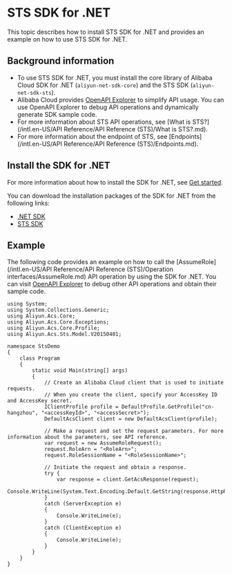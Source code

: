 # STS SDK for .NET

This topic describes how to install STS SDK for .NET and provides an example on how to use STS SDK for .NET.

## Background information

-   To use STS SDK for .NET, you must install the core library of Alibaba Cloud SDK for .NET \(`aliyun-net-sdk-core`\) and the STS SDK \(`aliyun-net-sdk-sts`\).
-   Alibaba Cloud provides [OpenAPI Explorer](https://api.aliyun.com/) to simplify API usage. You can use OpenAPI Explorer to debug API operations and dynamically generate SDK sample code.
-   For more information about STS API operations, see [What is STS?](/intl.en-US/API Reference/API Reference (STS)/What is STS?.md).
-   For more information about the endpoint of STS, see [Endpoints](/intl.en-US/API Reference/API Reference (STS)/Endpoints.md).

## Install the SDK for .NET

For more information about how to install the SDK for .NET, see [Get started]().

You can download the installation packages of the SDK for .NET from the following links:

-   [.NET SDK](https://github.com/aliyun/aliyun-openapi-net-sdk/tree/master/aliyun-net-sdk-core)
-   [STS SDK](https://github.com/aliyun/aliyun-openapi-net-sdk/tree/master/aliyun-net-sdk-sts)

## Example

The following code provides an example on how to call the [AssumeRole](/intl.en-US/API Reference/API Reference (STS)/Operation interfaces/AssumeRole.md) API operation by using the SDK for .NET. You can visit [OpenAPI Explorer](https://api.aliyun.com/) to debug other API operations and obtain their sample code.

```
using System;
using System.Collections.Generic;
using Aliyun.Acs.Core;
using Aliyun.Acs.Core.Exceptions;
using Aliyun.Acs.Core.Profile;
using Aliyun.Acs.Sts.Model.V20150401;

namespace StsDemo
{
    class Program
    {
        static void Main(string[] args)
        {
            // Create an Alibaba Cloud client that is used to initiate requests.
            // When you create the client, specify your AccessKey ID and AccessKey secret.
            IClientProfile profile = DefaultProfile.GetProfile("cn-hangzhou", "<accessKeyId>", "<accessSecret>");
            DefaultAcsClient client = new DefaultAcsClient(profile);

            // Make a request and set the request parameters. For more information about the parameters, see API reference.
            var request = new AssumeRoleRequest();
            request.RoleArn = "<RoleArn>";
            request.RoleSessionName = "<RoleSessionName>";

            // Initiate the request and obtain a response.
            try {
                var response = client.GetAcsResponse(request);
                Console.WriteLine(System.Text.Encoding.Default.GetString(response.HttpResponse.Content));
            }
            catch (ServerException e)
            {
                Console.WriteLine(e);
            }
            catch (ClientException e)
            {
                Console.WriteLine(e);
            }
        }
    }
}
```

